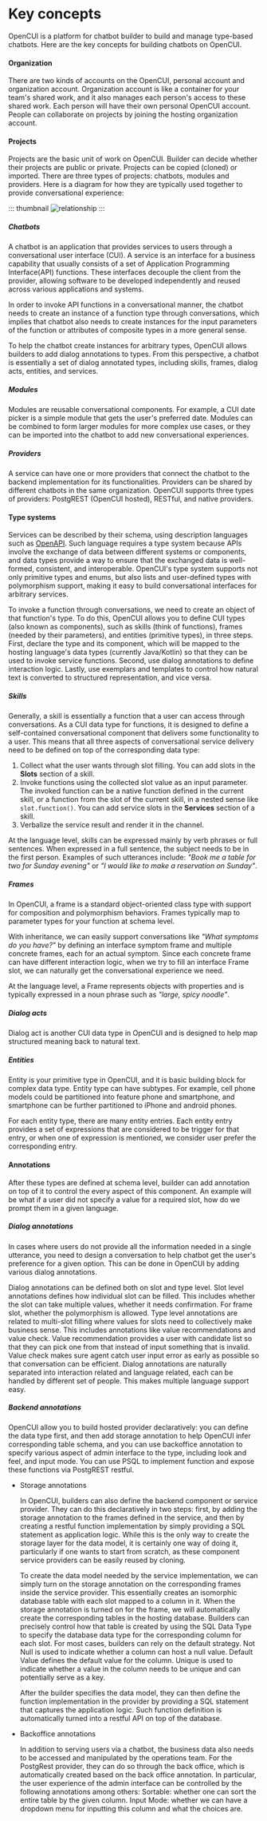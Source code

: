 # Key concepts

OpenCUI is a platform for chatbot builder to build and manage type-based chatbots. Here are the key concepts for building chatbots on OpenCUI.

#### Organization
There are two kinds of accounts on the OpenCUI, personal account and organization account. Organization account is like a container for your team's shared work, and it also manages each person's access to these shared work. Each person will have their own personal OpenCUI account. People can collaborate on projects by joining the hosting organization account. 

#### Projects
Projects are the basic unit of work on OpenCUI. Builder can decide whether their projects are public or private. Projects can be copied (cloned) or imported. There are three types of projects: chatbots, modules and providers. Here is a diagram for how they are typically used together to provide conversational experience:

::: thumbnail
![relationship](/images/guide/use-service/relationship.png)
:::

##### Chatbots
A chatbot is an application that provides services to users through a conversational user interface (CUI). A service is an interface for a business capability that usually consists of a set of Application Programming Interface(API) functions. These interfaces decouple the client from the provider, allowing software to be developed independently and reused across various applications and systems.

In order to invoke API functions in a conversational manner, the chatbot needs to create an instance of a function type through conversations, which implies that chatbot also needs to create instances for the input parameters of the function or attributes of composite types in a more general sense.

To help the chatbot create instances for arbitrary types, OpenCUI allows builders to add dialog annotations to types. From this perspective, a chatbot is essentially a set of dialog annotated types, including skills, frames, dialog acts, entities, and services.

##### Modules

Modules are reusable conversational components. For example, a CUI date picker is a simple module that gets the user's preferred date. Modules can be combined to form larger modules for more complex use cases, or they can be imported into the chatbot to add new conversational experiences.

##### Providers
A service can have one or more providers that connect the chatbot to the backend implementation for its functionalities. Providers can be shared by different chatbots in the same organization. OpenCUI supports three types of providers: PostgREST (OpenCUI hosted), RESTful, and native providers.

#### Type systems
Services can be described by their schema, using description languages such as [OpenAPI](https://swagger.io/docs/specification/data-models/). Such language requires a type system because APIs involve the exchange of data between different systems or components, and data types provide a way to ensure that the exchanged data is well-formed, consistent, and interoperable. OpenCUI's type system supports not only primitive types and enums, but also lists and user-defined types with polymorphism support, making it easy to build conversational interfaces for arbitrary services.

To invoke a function through conversations, we need to create an object of that function's type. To do this, OpenCUI allows you to define CUI types (also known as components), such as skills (think of functions), frames (needed by their parameters), and entities (primitive types), in three steps. First, declare the type and its component, which will be mapped to the hosting language's data types (currently Java/Kotlin) so that they can be used to invoke service functions. Second, use dialog annotations to define interaction logic. Lastly, use exemplars and templates to control how natural text is converted to structured representation, and vice versa.

##### Skills
Generally, a skill is essentially a function that a user can access through conversations. As a CUI data type for functions, it is designed to define a self-contained conversational component that delivers some functionality to a user. This means that all three aspects of conversational service delivery need to be defined on top of the corresponding data type:

1. Collect what the user wants through slot filling. You can add slots in the **Slots** section of a skill.
2. Invoke functions using the collected slot value as an input parameter. The invoked function can be a native function defined in the current skill, or a function from the slot of the current skill, in a nested sense like `slot.function()`. You can add service slots in the **Services** section of a skill.
3. Verbalize the service result and render it in the channel.

At the language level, skills can be expressed mainly by verb phrases or full sentences. When expressed in a full sentence, the subject needs to be in the first person. Examples of such utterances include: *"Book me a table for two for Sunday evening"* or *"I would like to make a reservation on Sunday"*.

##### Frames
In OpenCUI, a frame is a standard object-oriented class type with support for composition and polymorphism behaviors. Frames typically map to parameter types for your function at schema level.

With inheritance, we can easily support conversations like *"What symptoms do you have?"* by defining an interface symptom frame and multiple concrete frames, each for an actual symptom. Since each concrete frame can have different interaction logic, when we try to fill an interface Frame slot, we can naturally get the conversational experience we need.

At the language level, a Frame represents objects with properties and is typically expressed in a noun phrase such as *"large, spicy noodle"*. 

##### Dialog acts
Dialog act is another CUI data type in OpenCUI and is designed to help map structured meaning back to natural text.

##### Entities
Entity is your primitive type in OpenCUI, and it is basic building block for complex data type. Entity type can have subtypes. For example, cell phone models could be partitioned into feature phone and smartphone, and smartphone can be further partitioned to iPhone and android phones.

For each entity type, there are many entity entries. Each entity entry provides a set of expressions that are considered to be trigger for that entry, or when one of expression is mentioned, we consider user prefer the corresponding entry. 

#### Annotations
After these types are defined at schema level, builder can add annotation on top of it to control the every aspect of this component. An example will be what if a user did not specify a value for a required slot, how do we prompt them in a given language.

##### Dialog annotations
In cases where users do not provide all the information needed in a single utterance, you need to design a conversation to help chatbot get the user's preference for a given option. This can be done in OpenCUI by adding various dialog annotations. 

Dialog annotations can be defined both on slot and type level. Slot level annotations defines how individual slot can be filled. This includes whether the slot can take multiple values, whether it needs confirmation. For frame slot, whether the polymorphism is allowed. Type level annotations are related to multi-slot filling where values for slots need to collectively make business sense. This includes annotations like value recommendations and value check. Value recommendation provides a user with candidate list so that they can pick one from that instead of input something that is invalid. Value check makes sure agent catch user input error as early as possible so that conversation can be efficient. Dialog annotations are naturally separated into interaction related and language related, each can be handled by different set of people. This makes multiple language support easy.

##### Backend annotations
OpenCUI allow you to build hosted provider declaratively: you can define the data type first, and then add storage annotation to help OpenCUI infer corresponding table schema, and you can use backoffice annotation to specify various aspect of admin interface to the type, including look and feel, and input mode. You can use PSQL to implement function and expose these functions via PostgREST restful.

- Storage annotations

    In OpenCUI, builders can also define the backend component or service provider. They can do this declaratively in two steps: first, by adding the storage annotation to the frames defined in the service, and then by creating a restful function implementation by simply providing a SQL statement as application logic. While this is the only way to create the storage layer for the data model, it is certainly one way of doing it, particularly if one wants to start from scratch, as these component service providers can be easily reused by cloning.
    
    To create the data model needed by the service implementation, we can simply turn on the storage annotation on the corresponding frames inside the service provider. This essentially creates an isomorphic database table with each slot mapped to a column in it. When the storage annotation is turned on for the frame, we will automatically create the corresponding tables in the hosting database. Builders can precisely control how that table is created by using the SQL Data Type to specify the database data type for the corresponding column for each slot. For most cases, builders can rely on the default strategy. Not Null is used to indicate whether a column can host a null value. Default Value defines the default value for the column. Unique is used to indicate whether a value in the column needs to be unique and can potentially serve as a key.
    
    After the builder specifies the data model, they can then define the function implementation in the provider by providing a SQL statement that captures the application logic. Such function definition is automatically turned into a restful API on top of the database.

- Backoffice annotations

    In addition to serving users via a chatbot, the business data also needs to be accessed and manipulated by the operations team. For the PostgRest provider, they can do so through the back office, which is automatically created based on the back office annotation. In particular, the user experience of the admin interface can be controlled by the following annotations among others:
    Sortable: whether one can sort the entire table by the given column.
    Input Mode: whether we can have a dropdown menu for inputting this column and what the choices are.
